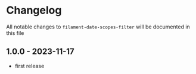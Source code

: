 # Changelog

All notable changes to `filament-date-scopes-filter` will be documented in this file

## 1.0.0 - 2023-11-17

- first release
